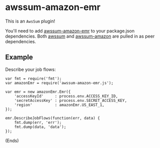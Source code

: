 # awssum-amazon-emr #

This is an ```AwsSum``` plugin!

You'll need to add [awssum-amazon-emr](https://github.com/awssum/awssum-amazon-emr/) to your package.json
dependencies. Both [awssum](https://github.com/awssum/awssum/) and
[awssum-amazon](https://github.com/awssum/awssum-amazon/) are pulled in as peer dependencies.

## Example ##

Describe your job flows:

```
var fmt = require('fmt');
var amazonEmr = require('awssum-amazon-emr.js');

var emr = new amazonEmr.Emr({
    'accessKeyId'     : process.env.ACCESS_KEY_ID,
    'secretAccessKey' : process.env.SECRET_ACCESS_KEY,
    'region'          : amazonEmr.US_EAST_1,
});

emr.DescribeJobFlows(function(err, data) {
    fmt.dump(err, 'err');
    fmt.dump(data, 'data');
});
```

(Ends)
